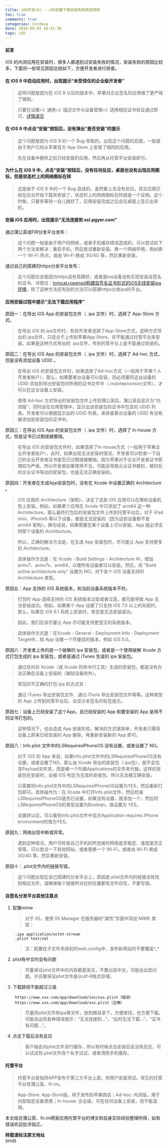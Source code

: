 ```yaml
---
title: iOS开发(6) - iOS部署下载安装失败原因排除
toc: true
comments: true
categories: Cordova
date: 2016-08-03 18:42:38
tags: iOS
---
```


#### 前言

iOS 的内测应用在安装时，很多人都遇到过安装失败的情况，安装失败的原因比较多，下面将一些常见原因总结如下，方便开发者进行排查。
<!-- more -->
#### 在 iOS 9 中启动应用时，出现提示“未受信任的企业级开发者”

>这样问题是因为在 iOS 9 以后的版本中，苹果对企业签名的应用做了更严格了限制。

>只要在设置=》通用=》描述文件与设备管理=》选择相应证书验证通过即可，[详情请见](http://fir.im/support/articles/faq/ios9_certificate)

#### 在 iOS 9 中点击“安装”按钮后，没有弹出“是否安装”的提示

>这个问题是因为 iOS 9 的一个 Bug 导致的。出现这个问题的前提，一般是由于用户已经从苹果官方 App Store 上安装了相同的应用。

>先在设备中删除之前已经安装的应用，然后再从托管平台安装即可。

#### 为什么在 iOS 9 中，点击“安装”按钮后，没有任何反应，桌面也没有出现应用图标，但是状态栏上的网络图标在转

>这是由于 iOS 9 中的一个 Bug 造成的。虽然看上去没有反应，其实应用已经在后台开始下载并安装了，状态栏上的网络图标在转就是一个证明。这个时候，只要多等待一会儿就好了，应用安装完成之后会在桌面上显示出来的。

#### 安装 iOS 应用时，出现提示“无法连接到 ssl.pgyer.com”

通过蒲公英或FIR分发平台发布：

>这个问题一般是由于用户的网络，或者手机缓存错误造成的，可以尝试如下两个方法来解决：重启手机，然后尝试重新安装。换一个网络环境，例如换一个 Wi-Fi 热点，或由 Wi-Fi 换成 3G/4G 等，然后重新安装。

通过自己的搭建的https分发平台发布：

>这个问题应该是因为https没有搭建好，或者是ios设备没有实现安装自签名的证书。详情见：[tomcat+openssl构建自签名证书形式的iOS无线安装ipa环境](http://lion1ou.win/2016/07/31/)，除了这种方法还有别的方法可以搭建https分发ipa的平台。


#### 应用安装过程中提示"无法下载应用程序"

原因一：在导出 iOS App 的安装包文件（ .ipa 文件）时，选择了 App-Store 方式。

>在导出 iOS 的.ipa文件时，有些开发者选择了App-Store方式，这种方式导出的.ipa文件，只适合于上传到苹果App Store，并不能通过托管平台来安装。如果是这种方式导出的 .ipa文件，传到托管平台上是不能通过安装的。

原因二：在导出 iOS App 的安装包文件（ .ipa 文件）时，选择了 Ad-hoc 方式，但是没有添加设备 UDID 。

>在导出 iOS 的安装包文件时，如果选择了Ad-hoc方式（一般用于苹果个人开发者账户），那么，如果要某台设备可以安装，则必须要将这台设备的 UDID 添加到导出安装包时所用的证书文件中（.mobileprovision文件），才可以在这台设备上安装。

>使用 Ad-hoc 方式导出的安装包文件上传到蒲公英后，蒲公英会显示为“内测版”，同时会在应用管理中，显示出该安装包的证书中包含的 UDID 列表。开发者可以根据显示出的 UDID 列表，来排查某台设备的 UDID 有没有被添加到安装包的证书中。

原因三：在导出 iOS App 的安装包文件（ .ipa 文件）时，选择了 In-house 方式，但是证书已过期或被撤销。

>在导出 iOS 的安装包文件时，如果选择了In-house方式（一般用于苹果企业开发者账户），此时，如果出现无法安装的情况，开发者可以检查一下自己的企业开发者证书是否已过期或被撤销。因为苹果对于企业开发者证书管理较为严格，所以开发者如果使用不当，可能会导致企业证书被封，被封后的企业证书导出的安装包，也是无法正确安装的。

原因四：开发者在生成App安装包时，没有在 Xcode 中设置正确的 Architecture 。

>iOS 应用的 Architecture（架构），决定了这款 iOS 应用可以在哪些设备机型上安装。例如，如果某个应用在 Xcode 中只添加了 arm64 这一种 Architecture，那么最终打包后的安装包文件上传到托管平台后，对于 iPad mini、iPhone5 等以下设备，都是无法安装的（因为这些设备都不是 arm64 架构）。换句话说，如果需要在某个设备上可以安装，App 就必须支持那个设备的 Architecture。

>所以，正确的解决方法是，在生成 App 安装包时，尽可能让 App 支持更多的 Architecture。

>具体操作方法是：在 Xcode - Build Settings - Architecture 中，增加 armv7、armv7s、arm64，以便所有设备都可以安装。然后，将 "Build active architecture only" 设置为 NO。对于各个 iOS 设备支持的 Architecture 类型。

原因五：App 支持的 iOS 系统版本，和当前设备系统版本不符。

>打包时 App 选择支持的 iOS 系统版本过低或者过高，都可能导致 App 无法安装成功。例如，如果某个 App 设置了只支持 iOS 7.0 以上的系统时，那么，如果在 iOS 6.1 系统上安装时，肯定是无法安装成功。

>因此，我们应该尽量让 App 尽可能支持更宽泛的系统版本。

>具体操作方式是：在Xcode - General - Deployment Info - Deployment Target中，给 App 设置一个尽量低的版本，例如 iOS 5.0。

原因六：开发者上传的是一个破解的 ipa 安装包，或者是一个使用破解 Xcode 方式打包生成的 ipa 安装包，或者是通过 iTunes 生成的 ipa 安装包。

>通过任何非 Xcode（或 Xcode 的命令行工具）生成的安装包，都是没有办法正确在设备上安装的（越狱设备除外）。

>常见的不正确的打包 ipa 的方式有：

>通过 iTunes 导出安装包文件、通过 iTools 导出安装包文件等等。这种类型的 App 上传到托管平台后，会显示未签名的标签提示。

原因七：设备上已经安装了这个App，且已经安装的 App 和要安装的 App 是用不同证书打包的。

>这种情况下，也会造成 App 安装失败。解决的方式很简单，开发者只需将设备上原来已经安装的 App 删除，再重新安装新的 App 即可。

原因八：Info.plist 文件中的LSRequiresIPhoneOS 没有设置，或者设置了 NO。

>对于 iOS 的 App 来说，如果Info.plist文件中的LSRequiresIPhoneOS没有设置，或者设置了NO，那么由 Xcode 导出的安装包（.ipa包），就不会包含Payload文件夹，而是被一个叫做Applications的文件夹代替。这样的安装包在安装时，会被 iOS 判定为无效的安装包，所以无法被正确安装。

>只需要将Info.plist文件中的LSRequiresIPhoneOS设置为YES，然后重新打包即可。具体操作为：在 Xcode 中打开Info.plist文件，然后检查 LSRequiresIPhoneOS是否已设置，如果没有设置，就添加一个，然后将LSRequiresIPhoneOS的类型设置为Boolean，值设置为 YES。

>设置好以后，可以看到Info.plist文件中显示Application requires iPhone environment的值为YES。

原因九：网络出现中断或异常。

>遇到这种情况，用户可检查自己手机的所连接的网络是否稳定、速度是否正常等。可以尝试一下其他网站，或者更换一个 Wi-Fi，或者由 Wi-Fi 换成 3G/4G 等，然后重新安装。

原因十：.plist文件内的链接写错。

>这个问题出现在自己搭建的分发平台上，原因是.plist文件内的链接没有找到相应文件，请确保每个链接所对应的位置都有文件存在，不要写错。

#### 自签名分发平台其他注意点

1. 配置mime

    >对于 IIS，使用 IIS Manager 在服务器的“属性”页面中添加 MIME 类型：

        .ipa application/octet-stream
        .plist text/xml

    >注：配置在子文件夹级别的web.config中，发布新网站时不要覆盖^_^
     
2. plist有中文时会有问题

    >尽量保证plist文件中的内容都是英文，不要出现中文，可能会出现问题。并且要保证plist文件是以utf-8格式存储。
 
3. 下载路径不能超过三级

        https://www.xxx.com/app/download/ios/xxx.plist（错误）
        https://www.xxx.com/app/download/xxx.plist（正确）

    >尽量将plist文件和ipa等文件，放到根目录下，方便查找，也方便下载。可能会出现各种错误提示：“无法连接到…”，“此时无法下载…”，“证书有问题…”。
 
4. 点击下载后没有反应

    >客户端会对plist文件进行缓存，所以有时候点击安装后会没有反应，可以试试将.plist文件改个名字试试，或者清除手机缓存。



#### 托管平台 

>托管平台是指将APP发布于第三方平台上面，供用户安装测试。常见的托管平台有蒲公英、fir.im。

>App-Store: App-Store版，用于发布到苹果商店；Ad-hoc: 内测版，用于内部指定设备使用；In-house: 企业版，可在任何设备上安装，但不能滥用。

本文结合蒲公英、fir.im两家应用托管平台的博文和自身实际经验整理所得，如有错误欢迎批评指正。

**转载请标注原文地址**                           
(end)